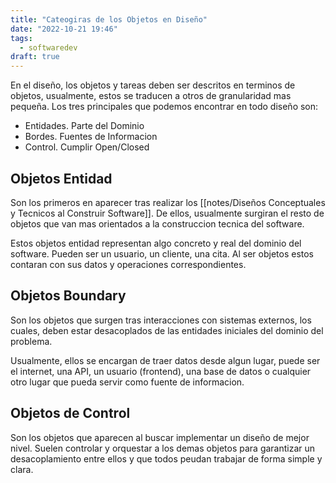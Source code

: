 ```yaml
---
title: "Cateogiras de los Objetos en Diseño"
date: "2022-10-21 19:46"
tags: 
  - softwaredev
draft: true
---
```

En el diseño, los objetos y tareas deben ser descritos en terminos de objetos, usualmente, estos se traducen a otros de granularidad mas pequeña. Los tres principales que podemos encontrar en todo diseño son:
- Entidades. Parte del Dominio
- Bordes. Fuentes de Informacion
- Control. Cumplir Open/Closed

## Objetos Entidad
Son los primeros en aparecer tras realizar los [[notes/Diseños Conceptuales y Tecnicos al Construir Software]]. De ellos, usualmente surgiran el resto de objetos que van mas orientados a la construccion tecnica del software.

Estos objetos entidad representan algo concreto y real del dominio del software. Pueden ser un usuario, un cliente, una cita. Al ser objetos estos contaran con sus datos y operaciones correspondientes.

## Objetos Boundary
Son los objetos que surgen tras interacciones con sistemas externos, los cuales, deben estar desacoplados de las entidades iniciales del dominio del problema.

Usualmente, ellos se encargan de traer datos desde algun lugar, puede ser el internet, una API, un usuario (frontend), una base de datos o cualquier otro lugar que pueda servir como fuente de informacion.

## Objetos de Control
Son los objetos que aparecen al buscar implementar un diseño de mejor nivel. Suelen controlar y orquestar a los demas objetos para garantizar un desacoplamiento entre ellos y que todos peudan trabajar de forma simple y clara.
